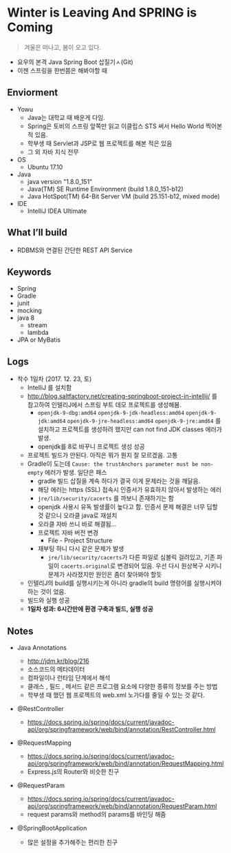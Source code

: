 # Winter is Leaving And SPRING is Coming
> 겨울은 떠나고, 봄이 오고 있다.

- 요우의 본격 Java Spring Boot 삽질기ㅅ(Git)
- 이젠 스프링을 한번쯤은 해봐야할 때

## Enviorment
  - Yowu
    - Java는 대학교 때 배운게 다임.
    - Spring은 토비의 스프링 앞쪽만 읽고 이클립스 STS 써서 Hello World 찍어본 적 있음.
    - 학부생 때 Servlet과 JSP로 웹 프로젝트를 해본 적은 있음
    - 그 외 자바 지식 전무
  - OS
    - Ubuntu 17.10
  - Java
    - java version "1.8.0_151"
    - Java(TM) SE Runtime Environment (build 1.8.0_151-b12)
    - Java HotSpot(TM) 64-Bit Server VM (build 25.151-b12, mixed mode)
  - IDE
    - IntelliJ IDEA Ultimate

## What I’ll build
  - RDBMS와 연결된 간단한 REST API Service

## Keywords
  - Spring
  - Gradle
  - junit
  - mocking
  - java 8
    - stream
    - lambda
  - JPA or MyBatis

## Logs
  - 착수 1일차 (2017. 12. 23, 토)
    - IntelliJ 를 설치함
    - http://blog.saltfactory.net/creating-springboot-project-in-intellij/ 를 참고하여 인텔리J에서 스프링 부트 데모 프로젝트를 생성해봄.
      - `openjdk-9-dbg:amd64` `openjdk-9-jdk-headless:amd64` `openjdk-9-jdk:amd64` `openjdk-9-jre-headless:amd64` `openjdk-9-jre:amd64` 를 설치하고 프로젝트를 생성하려 했지만 can not find JDK classes 에러가 발생.
      - openjdk를 8로 바꾸니 프로젝트 생성 성공
    - 프로젝트 빌드가 안된다. 아직은 뭐가 뭔지 잘 모르겠음. 고통
    - Gradle이 도는데 `Cause: the trustAnchors parameter must be non-empty` 에러가 발생. 일단은 패스
      - gradle 빌드 삽질을 계속 하다가 결국 이게 문제라는 것을 깨달음.
      - 해당 에러는 https (SSL) 접속시 인증서가 유효하지 않아서 발생하는 에러
      - `jre/lib/security/cacerts` 를 까보니 존재하기는 함
      - openjdk 사용시 유독 발생률이 높다고 함. 인증서 문제 해결은 너무 딥할 것 같으니 오라클 java로 재설치
      - 오라클 자바 쓰니 바로 해결됨...
      - 프로젝트 자바 버전 변경
        - File - Project Structure
      - 재부팅 하니 다시 같은 문제가 발생
        - `jre/lib/security/cacerts`가 다른 파일로 심볼릭 걸려있고, 기존 파일이 `cacerts.original`로 변경되어 있음. 우선 다시 원상복구 시키니 문제가 사라졌지만 원인은 좀더 찾아봐야 할듯
    - 인텔리J의 build를 실행시키는게 아니라 gradle의 build 명령어를 실행시켜야하는 것이 었음.
    - 빌드와 실행 성공
    - **1일차 성과: 6시간만에 환경 구축과 빌드, 실행 성공**


## Notes
- Java Annotations
  - http://jdm.kr/blog/216
  - 소스코드의 메타데이터
  - 컴파일이나 런타임 단계에서 해석
  - 클래스 , 필드 , 메서드 같은 프로그램 요소에 다양한 종류의 정보를 주는 방법
  - 학부생 때 했던 웹 프로젝트의 web.xml 노가다를 줄일 수 있는 것 같다.
- @RestController
  - https://docs.spring.io/spring/docs/current/javadoc-api/org/springframework/web/bind/annotation/RestController.html
- @RequestMapping
  - https://docs.spring.io/spring/docs/current/javadoc-api/org/springframework/web/bind/annotation/RequestMapping.html
  - Express.js의 Router와 비슷한 친구
- @RequestParam
  - https://docs.spring.io/spring/docs/current/javadoc-api/org/springframework/web/bind/annotation/RequestParam.html
  - request params와 method의 params를 바인딩 해줌

- @SpringBootApplication
  - 많은 설정을 추가해주는 편리한 친구
